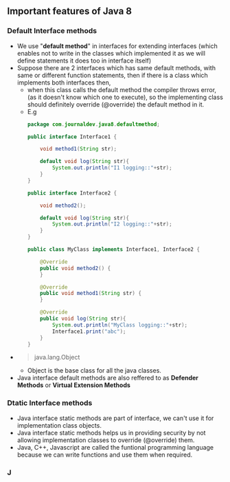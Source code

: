 ## Important features of Java 8
### Default Interface methods
+ We use "**default method**" in interfaces for extending interfaces (which enables not to write in the classes which implemented it as we will define statements it does too in
interface itself)
+ Suppose there are 2 interfaces which has same default methods, with same or different function statements, then if there is a class which implements both interfaces then,
  + when this class calls the default method the compiler throws error, (as it doesn't know which one to execute), so the implementing class should definitely override (@override) the
  default method in it.
  + E.g
    ```java
    package com.journaldev.java8.defaultmethod;

    public interface Interface1 {

	    void method1(String str);
	
	    default void log(String str){
		    System.out.println("I1 logging::"+str);
	    }
    }

    public interface Interface2 {

	    void method2();
	
	    default void log(String str){
		    System.out.println("I2 logging::"+str);
	    }
    }

    public class MyClass implements Interface1, Interface2 {

	    @Override
	    public void method2() {
	    }

	    @Override
	    public void method1(String str) {
	    }

	    @Override
	    public void log(String str){
		    System.out.println("MyClass logging::"+str);
		    Interface1.print("abc");
	    }
    }
    ```
+ >java.lang.Object
  + Object is the base class for all the java classes.
+ Java interface default methods are also reffered to as **Defender Methods** or **Virtual Extension Methods**

### Dtatic Interface methods
+ Java interface static methods are part of interface, we can't use it for implementation class objects.
+ Java interface static methods helps us in providing security by not allowing implementation classes to override (@override) them.
+ Java, C++, Javascript are called the funtional programming language because we can write functions and use them when required.

### J
